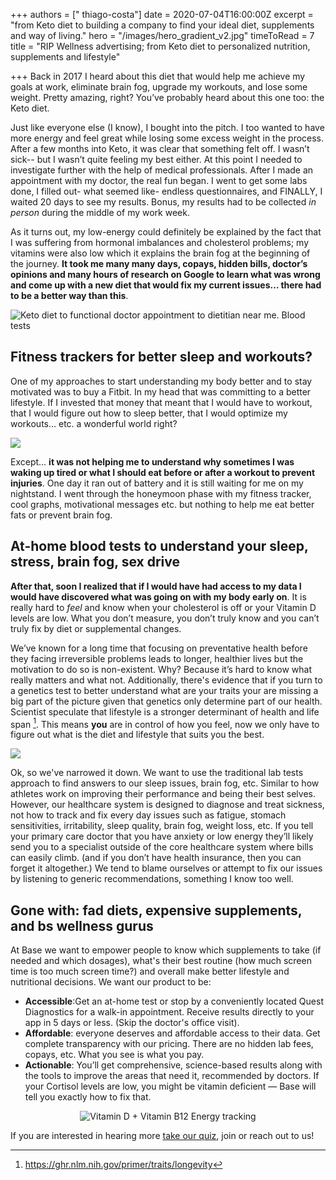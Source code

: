 +++
authors = [" thiago-costa"]
date = 2020-07-04T16:00:00Z
excerpt = "from Keto diet to building a company to find your ideal diet, supplements and way of living."
hero = "/images/hero_gradient_v2.jpg"
timeToRead = 7
title = "RIP Wellness advertising; from Keto diet to personalized nutrition, supplements and lifestyle"

+++
Back in 2017 I heard about this diet that would help me achieve my goals at work, eliminate brain fog, upgrade my workouts, and lose some weight. Pretty amazing, right? You’ve probably heard about this one too: the Keto diet.

Just like everyone else (I know), I bought into the pitch. I too wanted to have more energy and feel great while losing some excess weight in the process. After a few months into Keto, it was clear that something felt off. I wasn’t sick-- but I wasn’t quite feeling my best either. At this point I needed to investigate further with the help of medical professionals. After I made an appointment with my doctor, the real fun began. I went to get some labs done, I filled out- what seemed like- endless questionnaires, and FINALLY, I waited 20 days to see my results. Bonus, my results had to be collected _in person_ during the middle of my work week.

As it turns out, my low-energy could definitely be explained by the fact that I was suffering from hormonal imbalances and cholesterol problems; my vitamins were also low which it explains the brain fog at the beginning of the journey. **It took me many many days, copays, hidden bills, doctor’s opinions and many hours of research on Google to learn what was wrong and come up with a new diet that would fix my current issues… there had to be a better way than this**.

![Keto diet to functional doctor appointment to dietitian near me. Blood tests](/images/screen-shot-2020-07-06-at-9-25-49-pm.png "Keto diet to functional doctor appointment to dietitian near me. Blood tests")

## **Fitness trackers for better sleep and workouts?**

One of my approaches to start understanding my body better and to stay motivated was to buy a Fitbit. In my head that was committing to a better lifestyle. If I invested that money that meant that I would have to workout, that I would figure out how to sleep better, that I would optimize my workouts… etc. a wonderful world right?

![](/images/fitbit_screenshot-1.png)

Except… **it was not helping me to understand why sometimes I was waking up tired or what I should eat before or after a workout to prevent injuries**. One day it ran out of battery and it is still waiting for me on my nightstand. I went through the honeymoon phase with my fitness tracker, cool graphs, motivational messages etc. but nothing to help me eat better fats or prevent brain fog.

## **At-home blood tests to understand your sleep, stress, brain fog, sex drive**

**After that, soon I realized that if I would have had access to my data I would have discovered what was going on with my body early on**. It is really hard to _feel_ and know when your cholesterol is off or your Vitamin D levels are low. What you don’t measure, you don’t truly know and you can’t truly fix by diet or supplemental changes.

We’ve known for a long time that focusing on preventative health before they facing irreversible problems leads to longer, healthier lives but the motivation to do so is non-existent. Why? Because it’s hard to know what really matters and what not. Additionally, there's evidence that if you turn to a genetics test to better understand what are your traits your are missing a big part of the picture given that genetics only determine part of our health. Scientist speculate that lifestyle is a stronger determinant of health and life span [^1]. This means **you** are in control of how you feel, now we only have to figure out what is the diet and lifestyle that suits you the best. 

![](/images/blood_tests_to_plans.png)

Ok, so we've narrowed it down. We want to use the traditional lab tests approach to find answers to our sleep issues, brain fog, etc. Similar to how athletes work on improving their performance and being their best selves. However, our healthcare system is designed to diagnose and treat sickness, not how to track and fix every day issues such as fatigue, stomach sensitivities, irritability, sleep quality, brain fog, weight loss, etc. If you tell your primary care doctor that you have anxiety or low energy they’ll likely send you to a specialist outside of the core healthcare system where bills can easily climb. (and if you don’t have health insurance, then you can forget it altogether.) We tend to blame ourselves or attempt to fix our issues by listening to generic recommendations, something I know too well. 

## **Gone with: fad diets, expensive supplements, and bs wellness gurus**

At Base we want to empower people to know which supplements to take (if needed and which dosages), what's their best routine (how much screen time is too much screen time?) and overall make better lifestyle and nutritional decisions. We want our product to be:

* **Accessible**:Get an at-home test or stop by a conveniently located Quest Diagnostics for a walk-in appointment. Receive results directly to your app in 5 days or less. (Skip the doctor's office visit).
* **Affordable**: everyone deserves and affordable access to their data. Get complete transparency with our pricing. There are no hidden lab fees, copays, etc. What you see is what you pay.
* **Actionable**:  You’ll get comprehensive, science-based results along with the tools to improve the areas that need it, recommended by doctors. If your Cortisol levels are low, you might be vitamin deficient — Base will tell you exactly how to fix that.

<span style="display:block;text-align:center">![Vitamin D + Vitamin B12 Energy tracking](/images/energy_score_cropped.png "Vitamin D + Vitamin B12 Energy tracking")</span>

If you are interested in hearing more [take our quiz](https://get-base.com "Base at-home testing. Track Sleep, Sex Drive, Energy and more"), join or reach out to us!

[^1]: https://ghr.nlm.nih.gov/primer/traits/longevity